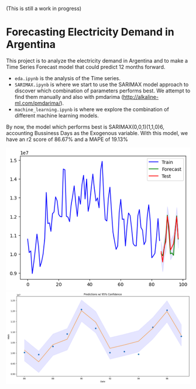 (This is still a work in progress)

# Forecasting Electricity Demand in Argentina

This project is to analyze the electricity demand in Argentina and to make a Time Series Forecast model that could predict 12 months forward.

- `eda.ipynb` is the analysis of the Time series.
- `SARIMAX.ipynb` is where we start to use the SARIMAX model approach to discover which combination of parameters performs best. We attempt to find them manually and also with pmdarima (http://alkaline-ml.com/pmdarima/).
- `machine_learning.ipynb` is where we explore the combination of different machine learning models.

By now, the model which performs best is SARIMAX(0,0,1)(1,1,0)6, accounting Bussiness Days as the Exogenous variable. With this model, we have an r2 score of 86.67% and a MAPE of 19.13%

!["Complete data and forecast"](imgs/img1.png?raw=true "Complete data and forecast")
!["Only Forecast w/ Prediction Intervals"](imgs/img2.png?raw=true "Only Forecast w/ Prediction Intervals")
